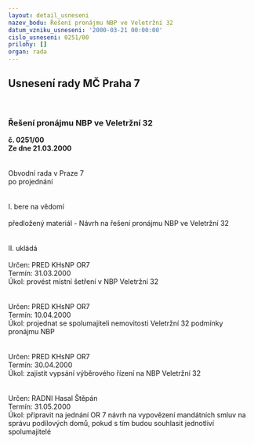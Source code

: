 ```yaml
---
layout: detail_usneseni
nazev_bodu: Řešení pronájmu NBP ve Veletržní 32
datum_vzniku_usneseni: '2000-03-21 00:00:00'
cislo_usneseni: 0251/00
prilohy: []
organ: rada
---
```

<div id="ucUsn_pList" class="usn">
	<span><h2>Usnesení rady MČ Praha 7 </h2>
<br></span><div class="standBody">
<span><h3>Řešení pronájmu NBP ve Veletržní 32</h3></span><div class="center">
		<strong>č. 0251/00</strong><br>
	</div>
<div class="center">
		<strong>Ze dne 21.03.2000</strong><br><br>
	</div>
<br>Obvodní rada v Praze 7<br>po projednání<br><br><br>I.	bere na vědomí<br><br> předložený materiál - Návrh na řešení pronájmu NBP ve Veletržní 32<br><br><br>II.	ukládá <br><br> Určen:	     	PRED KHsNP OR7<br>Termín: 31.03.2000<br>Úkol:	provést místní šetření v NBP Veletržní 32<br> <br><br> Určen:	     	PRED KHsNP OR7<br>Termín: 10.04.2000<br>Úkol:	projednat se spolumajiteli  nemovitosti Veletržní 32 podmínky pronájmu NBP<br> <br><br> Určen:	     	PRED KHsNP OR7<br>Termín: 30.04.2000<br>Úkol:	zajistit vypsání výběrového řízení na NBP Veletržní 32<br> <br><br> Určen:	     	RADNI Hasal Štěpán<br>Termín: 31.05.2000<br>Úkol:	připravit na jednání OR 7 návrh na vypovězení mandátních smluv na správu podílových domů, pokud s tím budou souhlasit jednotliví spolumajitelé<br>  </div>
</div>